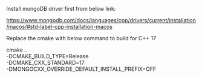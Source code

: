 Install mongoDB driver first from below link:

https://www.mongodb.com/docs/languages/cpp/drivers/current/installation/macos/#std-label-cpp-installation-macos

Replace the cmake with below command to build for C++ 17

cmake ..                                            \
    -DCMAKE_BUILD_TYPE=Release                      \
    -DCMAKE_CXX_STANDARD=17                    \
    -DMONGOCXX_OVERRIDE_DEFAULT_INSTALL_PREFIX=OFF
